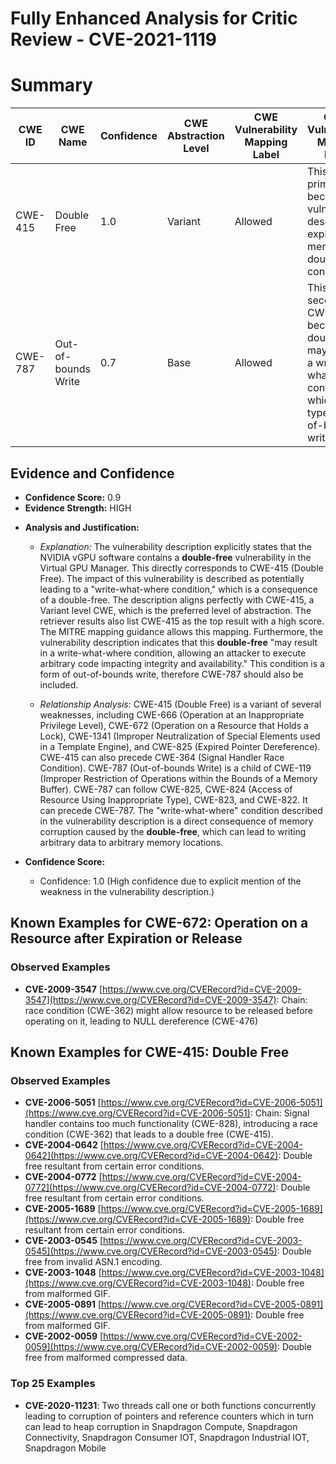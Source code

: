 # Fully Enhanced Analysis for Critic Review - CVE-2021-1119

# Summary
| CWE ID | CWE Name | Confidence | CWE Abstraction Level | CWE Vulnerability Mapping Label | CWE-Vulnerability Mapping Notes |
|---|---|---|---|---|---|
| CWE-415 | Double Free | 1.0 | Variant | Allowed | This is the primary CWE because the vulnerability description explicitly mentions a double-free condition. |
| CWE-787 | Out-of-bounds Write | 0.7 | Base | Allowed | This is a secondary CWE because the double-free may lead to a write-what-where condition, which is a type of out-of-bounds write. |

## Evidence and Confidence

*   **Confidence Score:** 0.9
*   **Evidence Strength:** HIGH

- **Analysis and Justification:**  
  - *Explanation:* The vulnerability description explicitly states that the NVIDIA vGPU software contains a **double-free** vulnerability in the Virtual GPU Manager. This directly corresponds to CWE-415 (Double Free). The impact of this vulnerability is described as potentially leading to a "write-what-where condition," which is a consequence of a double-free. The description aligns perfectly with CWE-415, a Variant level CWE, which is the preferred level of abstraction. The retriever results also list CWE-415 as the top result with a high score. The MITRE mapping guidance allows this mapping. Furthermore, the vulnerability description indicates that this **double-free** "may result in a write-what-where condition, allowing an attacker to execute arbitrary code impacting integrity and availability." This condition is a form of out-of-bounds write, therefore CWE-787 should also be included.
  
  - *Relationship Analysis:* CWE-415 (Double Free) is a variant of several weaknesses, including CWE-666 (Operation at an Inappropriate Privilege Level), CWE-672 (Operation on a Resource that Holds a Lock), CWE-1341 (Improper Neutralization of Special Elements used in a Template Engine), and CWE-825 (Expired Pointer Dereference). CWE-415 can also precede CWE-364 (Signal Handler Race Condition). CWE-787 (Out-of-bounds Write) is a child of CWE-119 (Improper Restriction of Operations within the Bounds of a Memory Buffer). CWE-787 can follow CWE-825, CWE-824 (Access of Resource Using Inappropriate Type), CWE-823, and CWE-822. It can precede CWE-787. The "write-what-where" condition described in the vulnerability description is a direct consequence of memory corruption caused by the **double-free**, which can lead to writing arbitrary data to arbitrary memory locations.

- **Confidence Score:**  
  - Confidence: 1.0 (High confidence due to explicit mention of the weakness in the vulnerability description.)



## Known Examples for CWE-672: Operation on a Resource after Expiration or Release
### Observed Examples
- **CVE-2009-3547** [https://www.cve.org/CVERecord?id=CVE-2009-3547](https://www.cve.org/CVERecord?id=CVE-2009-3547): Chain: race condition (CWE-362) might allow resource to be released before operating on it, leading to NULL dereference (CWE-476)


## Known Examples for CWE-415: Double Free
### Observed Examples
- **CVE-2006-5051** [https://www.cve.org/CVERecord?id=CVE-2006-5051](https://www.cve.org/CVERecord?id=CVE-2006-5051): Chain: Signal handler contains too much functionality (CWE-828), introducing a race condition (CWE-362) that leads to a double free (CWE-415).
- **CVE-2004-0642** [https://www.cve.org/CVERecord?id=CVE-2004-0642](https://www.cve.org/CVERecord?id=CVE-2004-0642): Double free resultant from certain error conditions.
- **CVE-2004-0772** [https://www.cve.org/CVERecord?id=CVE-2004-0772](https://www.cve.org/CVERecord?id=CVE-2004-0772): Double free resultant from certain error conditions.
- **CVE-2005-1689** [https://www.cve.org/CVERecord?id=CVE-2005-1689](https://www.cve.org/CVERecord?id=CVE-2005-1689): Double free resultant from certain error conditions.
- **CVE-2003-0545** [https://www.cve.org/CVERecord?id=CVE-2003-0545](https://www.cve.org/CVERecord?id=CVE-2003-0545): Double free from invalid ASN.1 encoding.
- **CVE-2003-1048** [https://www.cve.org/CVERecord?id=CVE-2003-1048](https://www.cve.org/CVERecord?id=CVE-2003-1048): Double free from malformed GIF.
- **CVE-2005-0891** [https://www.cve.org/CVERecord?id=CVE-2005-0891](https://www.cve.org/CVERecord?id=CVE-2005-0891): Double free from malformed GIF.
- **CVE-2002-0059** [https://www.cve.org/CVERecord?id=CVE-2002-0059](https://www.cve.org/CVERecord?id=CVE-2002-0059): Double free from malformed compressed data.
### Top 25 Examples
- **CVE-2020-11231**: Two threads call one or both functions concurrently leading to corruption of pointers and reference counters which in turn can lead to heap corruption in Snapdragon Compute, Snapdragon Connectivity, Snapdragon Consumer IOT, Snapdragon Industrial IOT, Snapdragon Mobile
